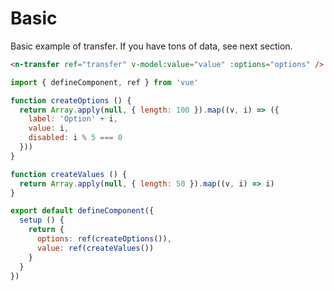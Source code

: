 # Basic

Basic example of transfer. If you have tons of data, see next section.

```html
<n-transfer ref="transfer" v-model:value="value" :options="options" />
```

```js
import { defineComponent, ref } from 'vue'

function createOptions () {
  return Array.apply(null, { length: 100 }).map((v, i) => ({
    label: 'Option' + i,
    value: i,
    disabled: i % 5 === 0
  }))
}

function createValues () {
  return Array.apply(null, { length: 50 }).map((v, i) => i)
}

export default defineComponent({
  setup () {
    return {
      options: ref(createOptions()),
      value: ref(createValues())
    }
  }
})
```
